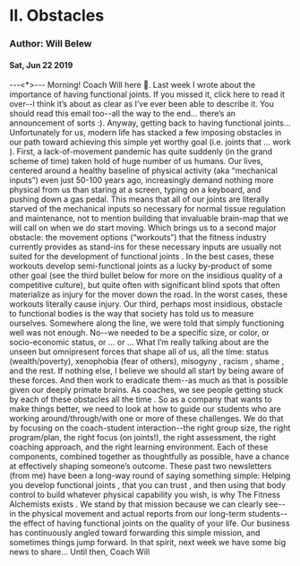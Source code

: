# II. Obstacles
### Author: Will Belew
#### Sat, Jun 22 2019
---<*>---
Morning! Coach Will here 👋. Last week I wrote about the importance of having functional joints. If you missed it,  click  here   to read it over--I think it’s about as clear as I’ve ever been able to describe it.  You should read  this  email too--all the way to the end… there’s an announcement of sorts :).  Anyway, getting back to having functional joints… Unfortunately for us, modern life has stacked a few imposing obstacles in our path toward achieving this simple yet worthy goal (i.e.  joints that … work ).  First, a  lack-of-movement pandemic  has quite suddenly (in the grand scheme of time) taken hold of huge number of us humans. Our lives, centered around a healthy baseline of physical activity (aka “mechanical inputs”) even just 50-100 years ago, increasingly demand nothing more physical from us than staring at a screen, typing on a keyboard, and pushing down a gas pedal.  This means that all of our joints are  literally starved  of the mechanical inputs so necessary for normal tissue regulation and maintenance, not to mention building that invaluable brain-map that we will call on when we  do  start moving.  Which brings us to a second major obstacle: the movement options (“workouts”) that the fitness industry currently provides as stand-ins for these necessary inputs are usually  not suited for the development of functional joints .  In the best cases, these workouts develop semi-functional joints as a lucky by-product of some other goal (see the third bullet below for more on the insidious quality of a competitive culture), but quite often with significant  blind spots  that often materialize as injury for the mover down the road. In the worst cases, these workouts literally cause injury.  Our third, perhaps most insidious, obstacle to functional bodies is the way that society has told us to measure ourselves. Somewhere along the line, we were told that simply  functioning well  was not enough. No--we needed to be a specific size, or color, or socio-economic status, or … or … What I’m really talking about are the unseen but omnipresent forces that shape all of us, all the time:  status  (wealth/poverty),  xenophobia  (fear of others),  misogyny ,  racism ,  shame , and the rest. If nothing else, I believe we should all start by being  aware  of these forces.  And then work to eradicate them--as much as that is possible given our deeply primate brains.  As coaches, we see people getting stuck by each of these obstacles  all the time . So as a company that wants to make things better, we need to look at how to guide our students who are working around/through/with one or more of these challenges.   We do that by focusing on the coach-student interaction--the right group size, the right program/plan, the right focus (on joints!), the right assessment, the right coaching approach, and the right learning environment. Each of these components, combined together as thoughtfully as possible, have a  chance  at effectively shaping someone’s outcome.  These past two newsletters (from me) have been a long-way round of saying something simple:    Helping you develop  functional joints , that you can  trust , and then using that  body control  to build whatever physical capability you wish,  is why The Fitness Alchemists exists .  We stand by that mission because we can clearly see--in the physical movement and actual reports from our long-term students--the effect of having functional joints on the quality of your life. Our business has continuously angled toward forwarding this simple mission, and sometimes things  jump  forward. In that spirit, next week we have some big news to share...  Until then,  Coach Will
                        